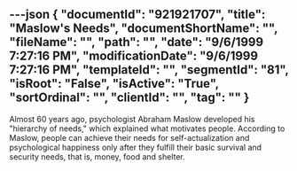 ---json
{
  "documentId": "921921707",
  "title": "Maslow's Needs",
  "documentShortName": "",
  "fileName": "",
  "path": "",
  "date": "9/6/1999 7:27:16 PM",
  "modificationDate": "9/6/1999 7:27:16 PM",
  "templateId": "",
  "segmentId": "81",
  "isRoot": "False",
  "isActive": "True",
  "sortOrdinal": "",
  "clientId": "",
  "tag": ""
}
---

Almost 60 years ago, psychologist Abraham Maslow developed his &quot;hierarchy of needs,&quot; which explained what motivates people. According to Maslow, people can achieve their needs for self-actualization and psychological happiness only after they fulfill their basic survival and security needs, that is, money, food and shelter.
